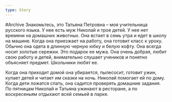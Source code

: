 ```yaml
---
type: Story
---
```

#Archive 
Знакомьтесь, это Татьяна Петровна – моя учительница русского языка. У нее есть муж Николай и трое детей. У нее нет времени на домашних животных. Она встает в семь утра и едет в школу на машине. Когда она приезжает на работу, она готовит класс к уроку. Обычно она одета в длинную черную юбку и белую кофту. Она всегда носит золотые сережки. Это подарок ее мужа. Она очень добрая, любит свою работу и детей, внимательно слушает учеников и понятно объясняет предмет. Школьники любят ее.

Когда она приходит домой она убирается, пылесосит, готовит ужин, купает детей и читает им сказки на ночь. Николай помогает ей по дому. Когда дети ложатся спать, она садится проверять домашние задания. По пятницам Николай и Татьяна ужинают в ресторане, а по воскресеньям отдыхают всей семьей в парке.